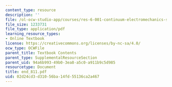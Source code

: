 ```yaml
---
content_type: resource
description: ''
file: /ol-ocw-studio-app/courses/res-6-001-continuum-electromechanics-spring-2009/02d24cd3d31056ba14fd55136ca2a467_end_811.pdf
file_size: 1233731
file_type: application/pdf
learning_resource_types:
- Online Textbook
license: https://creativecommons.org/licenses/by-nc-sa/4.0/
ocw_type: OCWFile
parent_title: Textbook Contents
parent_type: SupplementalResourceSection
parent_uid: 94a6b993-49b0-3ea8-a5c0-a911b9c5d985
resourcetype: Document
title: end_811.pdf
uid: 02d24cd3-d310-56ba-14fd-55136ca2a467
---
```

